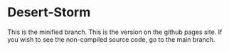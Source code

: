 # Desert-Storm
This is the minified branch. This is the version on the github pages site. If you wish to see the non-compiled source code, go to the main branch.
